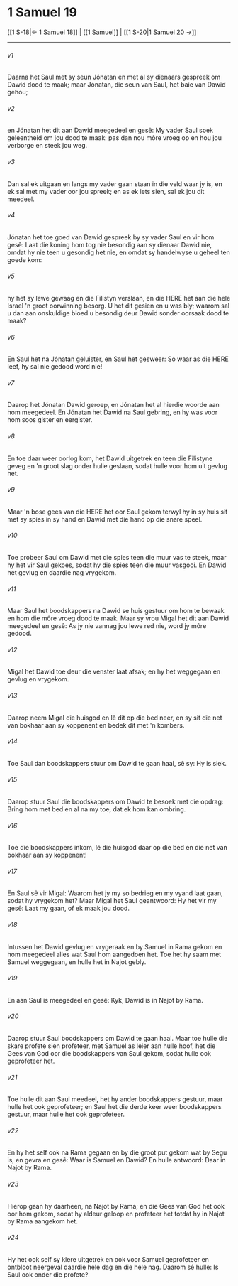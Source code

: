 # 1 Samuel 19

[[1 S-18|← 1 Samuel 18]] | [[1 Samuel]] | [[1 S-20|1 Samuel 20 →]]
***

###### v1
Daarna het Saul met sy seun Jónatan en met al sy dienaars gespreek om Dawid dood te maak; maar Jónatan, die seun van Saul, het baie van Dawid gehou; 
###### v2
en Jónatan het dit aan Dawid meegedeel en gesê: My vader Saul soek geleentheid om jou dood te maak: pas dan nou môre vroeg op en hou jou verborge en steek jou weg. 
###### v3
Dan sal ek uitgaan en langs my vader gaan staan in die veld waar jy is, en ek sal met my vader oor jou spreek; en as ek iets sien, sal ek jou dit meedeel. 
###### v4
Jónatan het toe goed van Dawid gespreek by sy vader Saul en vir hom gesê: Laat die koning hom tog nie besondig aan sy dienaar Dawid nie, omdat hy nie teen u gesondig het nie, en omdat sy handelwyse u geheel ten goede kom: 
###### v5
hy het sy lewe gewaag en die Filistyn verslaan, en die HERE het aan die hele Israel 'n groot oorwinning besorg. U het dit gesien en u was bly; waarom sal u dan aan onskuldige bloed u besondig deur Dawid sonder oorsaak dood te maak? 
###### v6
En Saul het na Jónatan geluister, en Saul het gesweer: So waar as die HERE leef, hy sal nie gedood word nie! 
###### v7
Daarop het Jónatan Dawid geroep, en Jónatan het al hierdie woorde aan hom meegedeel. En Jónatan het Dawid na Saul gebring, en hy was voor hom soos gister en eergister. 
###### v8
En toe daar weer oorlog kom, het Dawid uitgetrek en teen die Filistyne geveg en 'n groot slag onder hulle geslaan, sodat hulle voor hom uit gevlug het. 
###### v9
Maar 'n bose gees van die HERE het oor Saul gekom terwyl hy in sy huis sit met sy spies in sy hand en Dawid met die hand op die snare speel. 
###### v10
Toe probeer Saul om Dawid met die spies teen die muur vas te steek, maar hy het vir Saul gekoes, sodat hy die spies teen die muur vasgooi. En Dawid het gevlug en daardie nag vrygekom. 
###### v11
Maar Saul het boodskappers na Dawid se huis gestuur om hom te bewaak en hom die môre vroeg dood te maak. Maar sy vrou Migal het dit aan Dawid meegedeel en gesê: As jy nie vannag jou lewe red nie, word jy môre gedood. 
###### v12
Migal het Dawid toe deur die venster laat afsak; en hy het weggegaan en gevlug en vrygekom. 
###### v13
Daarop neem Migal die huisgod en lê dit op die bed neer, en sy sit die net van bokhaar aan sy koppenent en bedek dit met 'n kombers. 
###### v14
Toe Saul dan boodskappers stuur om Dawid te gaan haal, sê sy: Hy is siek. 
###### v15
Daarop stuur Saul die boodskappers om Dawid te besoek met die opdrag: Bring hom met bed en al na my toe, dat ek hom kan ombring. 
###### v16
Toe die boodskappers inkom, lê die huisgod daar op die bed en die net van bokhaar aan sy koppenent! 
###### v17
En Saul sê vir Migal: Waarom het jy my so bedrieg en my vyand laat gaan, sodat hy vrygekom het? Maar Migal het Saul geantwoord: Hy het vir my gesê: Laat my gaan, of ek maak jou dood. 
###### v18
Intussen het Dawid gevlug en vrygeraak en by Samuel in Rama gekom en hom meegedeel alles wat Saul hom aangedoen het. Toe het hy saam met Samuel weggegaan, en hulle het in Najot gebly. 
###### v19
En aan Saul is meegedeel en gesê: Kyk, Dawid is in Najot by Rama. 
###### v20
Daarop stuur Saul boodskappers om Dawid te gaan haal. Maar toe hulle die skare profete sien profeteer, met Samuel as leier aan hulle hoof, het die Gees van God oor die boodskappers van Saul gekom, sodat hulle ook geprofeteer het. 
###### v21
Toe hulle dit aan Saul meedeel, het hy ander boodskappers gestuur, maar hulle het ook geprofeteer; en Saul het die derde keer weer boodskappers gestuur, maar hulle het ook geprofeteer. 
###### v22
En hy het self ook na Rama gegaan en by die groot put gekom wat by Segu is, en gevra en gesê: Waar is Samuel en Dawid? En hulle antwoord: Daar in Najot by Rama. 
###### v23
Hierop gaan hy daarheen, na Najot by Rama; en die Gees van God het ook oor hom gekom, sodat hy aldeur geloop en profeteer het totdat hy in Najot by Rama aangekom het. 
###### v24
Hy het ook self sy klere uitgetrek en ook voor Samuel geprofeteer en ontbloot neergeval daardie hele dag en die hele nag. Daarom sê hulle: Is Saul ook onder die profete? 
